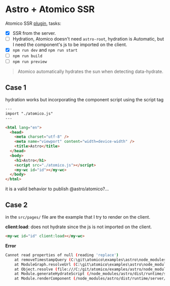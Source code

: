 # Astro + Atomico SSR

Atomico SSR [plugin](./plugin/), tasks:

- [x] SSR from the server.
- [ ] Hydration, Atomico doesn't need `astro-root`, hydration is Automatic, but I need the component's js to be imported on the client.
- [x] `npm run dev` and `npm run start`
- [ ] `npm run build`
- [ ] `npm run preview`

> Atomico automatically hydrates the sun when detecting data-hydrate.

## Case 1

hydration works but incorporating the component script using the script tag

```html
---
import "./atomico.js"
---

<html lang="en">
  <head>
    <meta charset="utf-8" />
    <meta name="viewport" content="width=device-width" />
    <title>Astro</title>
  </head>
  <body>
    <h1>Astro</h1>
    <script src="./atomico.js"></script>
    <my-wc id="id"></my-wc>
  </body>
</html>
```

it is a valid behavior to publish @astro/atomico?...

## Case 2

in the `src/pages/` file are the example that I try to render on the client.

**client:load**: does not hydrate since the js is not imported on the client.

```html
<my-wc id="id" client:load></my-wc>
```

**Error**

```bash
Cannot read properties of null (reading 'replace')
    at removeTimestampQuery (C:\git\atomico\examples\astro\node_modules\vite\dist\node\chunks\dep-e1fc1d62.js:2360:16)
    at ModuleGraph.resolveUrl (C:\git\atomico\examples\astro\node_modules\vite\dist\node\chunks\dep-e1fc1d62.js:57480:33)
    at Object.resolve (file:///C:/git/atomico/examples/astro/node_modules/astro/dist/core/render/dev/index.js:108:72)
    at Module.generateHydrateScript (/node_modules/astro/dist/runtime/server/hydration.js:63:35)
    at Module.renderComponent (/node_modules/astro/dist/runtime/server/index.js:226:27) (x3)
```
